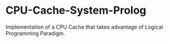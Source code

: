 # CPU-Cache-System-Prolog
Implementation of a CPU Cache that takes advantage of Logical Programming Paradigm.
